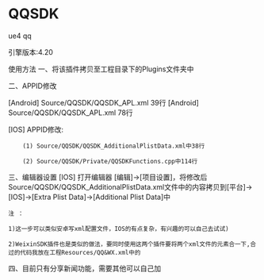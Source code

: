 # QQSDK
ue4 qq

引擎版本:4.20

使用方法
一、将该插件拷贝至工程目录下的Plugins文件夹中

二、APPID修改

[Android] Source/QQSDK/QQSDK_APL.xml 39行
[Android] Source/QQSDK/QQSDK_APL.xml 78行

[IOS] APPID修改:

		(1) Source/QQSDK/QQSDK_AdditionalPlistData.xml中38行

		(2) Source/QQSDK/Private/QQSDKFunctions.cpp中114行

三、编辑器设置
[IOS] 打开编辑器 [编辑]->[项目设置]，将修改后Source/QQSDK/QQSDK_AdditionalPlistData.xml文件中的内容拷贝到[平台]->[IOS]->[Extra Plist Data]->[Additional Plist Data]中
	
	注 ：
	
	1)这一步可以类似安卓写xml配置文件，IOS的有点复杂，有兴趣的可以自己去试试)
		
	2)WeixinSDK插件也是类似的做法，要同时使用这两个插件要将两个xml文件的元素合一下,合过的代码我放在工程Resources/QQ&WX.xml中的
		 
四、目前只有分享新闻功能，需要其他可以自己加
